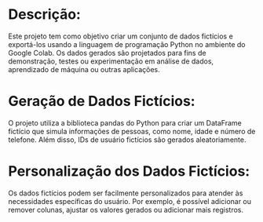 

# Descrição:
Este projeto tem como objetivo criar um conjunto de dados fictícios e exportá-los usando a linguagem de programação Python no ambiente do Google Colab. Os dados gerados são projetados para fins de demonstração, testes ou experimentação em análise de dados, aprendizado de máquina ou outras aplicações.



# Geração de Dados Fictícios: 

O projeto utiliza a biblioteca pandas do Python para criar um DataFrame fictício que simula informações de pessoas, como nome, idade e número de telefone. Além disso, IDs de usuário fictícios são gerados aleatoriamente.

# Personalização dos Dados Fictícios: 

Os dados fictícios podem ser facilmente personalizados para atender às necessidades específicas do usuário. Por exemplo, é possível adicionar ou remover colunas, ajustar os valores gerados ou adicionar mais registros.


